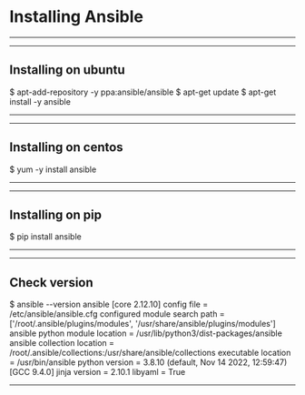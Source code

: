 # Installing Ansible

---



---

## Installing on ubuntu
$ apt-add-repository -y ppa:ansible/ansible
$ apt-get update
$ apt-get install -y ansible

---



---
## Installing on centos
$ yum -y install ansible

---



---
## Installing on pip
$ pip install ansible

---



---

## Check version
$ ansible --version
ansible [core 2.12.10]
  config file = /etc/ansible/ansible.cfg
  configured module search path = ['/root/.ansible/plugins/modules', '/usr/share/ansible/plugins/modules']
  ansible python module location = /usr/lib/python3/dist-packages/ansible
  ansible collection location = /root/.ansible/collections:/usr/share/ansible/collections
  executable location = /usr/bin/ansible
  python version = 3.8.10 (default, Nov 14 2022, 12:59:47) [GCC 9.4.0]
  jinja version = 2.10.1
  libyaml = True
  
  ---